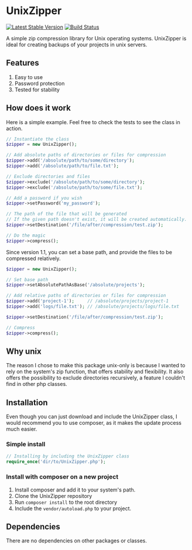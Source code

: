# UnixZipper

[![Latest Stable Version](https://poser.pugx.org/dimsav/unix-zipper/v/stable.png)](https://packagist.org/packages/dimsav/unix-zipper) [![Build Status](https://travis-ci.org/laravel/framework.png)](https://travis-ci.org/dimsav/unix-zipper)

A simple zip compression library for Unix operating systems.
UnixZipper is ideal for creating backups of your projects in unix servers.

## Features
1. Easy to use
2. Password protection
2. Tested for stability

## How does it work

Here is a simple example. Feel free to check the tests to see the class in action.

```php
// Instantiate the class
$zipper = new UnixZipper();

// Add absolute paths of directories or files for compression
$zipper->add('/absolute/path/to/some/directory');
$zipper->add('/absolute/path/to/file.txt');

// Exclude directories and files
$zipper->exclude('/absolute/path/to/some/directory');
$zipper->exclude('/absolute/path/to/some/file.txt');

// Add a password if you wish
$zipper->setPassword('my_password');

// The path of the file that will be generated
// If the given path doesn't exist, it will be created automatically.
$zipper->setDestination('/file/after/compression/test.zip');

// Do the magic
$zipper->compress();
```

Since version 1.1, you can set a base path, and provide the files to be compressed relatively.

```php
$zipper = new UnixZipper();

// Set base path
$zipper->setAbsolutePathAsBase('/absolute/projects');

// Add relative paths of directories or files for compression
$zipper->add('project-1');     // /absolute/projects/project-1
$zipper->add('logs/file.txt'); // /absolute/projects/logs/file.txt

$zipper->setDestination('/file/after/compression/test.zip');

// Compress
$zipper->compress();
```

## Why unix

The reason I chose to make this package unix-only is because I wanted to rely
on the system's zip function, that offers stability and flexibility. It also
offers the possibility to exclude directories recursively, a feature I couldn't
find in other php classes.


## Installation

Even though you can just download and include the UnixZipper class, I would
recommend you to use composer, as it makes the update process much easier.

### Simple install

```php
// Installing by including the UnixZipper class
require_once('dir/to/UnixZipper.php');
```

### Install with composer on a new project

1. Install composer and add it to your system's path.
2. Clone the UnixZipper repository
3. Run `composer install` to the root directory
4. Include the `vendor/autoload.php` to your project.


## Dependencies

There are no dependencies on other packages or classes.
